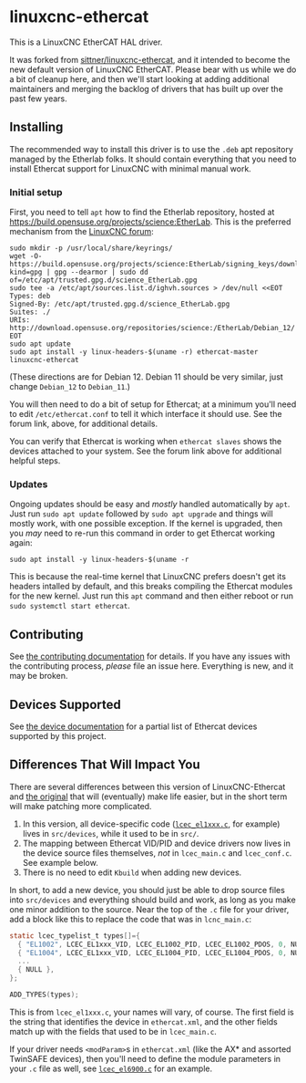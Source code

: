 # linuxcnc-ethercat

This is a LinuxCNC EtherCAT HAL driver.

It was forked from
[sittner/linuxcnc-ethercat](https://github.com/sittner/linuxcnc-ethercat),
and it intended to become the new default version of LinuxCNC
EtherCAT.  Please bear with us while we do a bit of cleanup here, and
then we'll start looking at adding additional maintainers and merging
the backlog of drivers that has built up over the past few years.

## Installing

The recommended way to install this driver is to use the `.deb` apt
repository managed by the Etherlab folks.  It should contain
everything that you need to install Ethercat support for LinuxCNC with
minimal manual work.

### Initial setup

First, you need to tell `apt` how to find the Etherlab repository,
hosted at https://build.opensuse.org/projects/science:EtherLab.  This
is the preferred mechanism from the [LinuxCNC
forum](https://forum.linuxcnc.org/ethercat/45336-ethercat-installation-from-repositories-how-to-step-by-step):


```
sudo mkdir -p /usr/local/share/keyrings/
wget -O- https://build.opensuse.org/projects/science:EtherLab/signing_keys/download?kind=gpg | gpg --dearmor | sudo dd of=/etc/apt/trusted.gpg.d/science_EtherLab.gpg
sudo tee -a /etc/apt/sources.list.d/ighvh.sources > /dev/null <<EOT
Types: deb
Signed-By: /etc/apt/trusted.gpg.d/science_EtherLab.gpg
Suites: ./
URIs: http://download.opensuse.org/repositories/science:/EtherLab/Debian_12/
EOT
sudo apt update
sudo apt install -y linux-headers-$(uname -r) ethercat-master linuxcnc-ethercat
```

(These directions are for Debian 12.  Debian 11 should be very similar,
just change `Debian_12` to `Debian_11`.)

You will then need to do a bit of setup for Ethercat; at a minimum
you'll need to edit `/etc/ethercat.conf` to tell it which interface it
should use.  See the forum link, above, for additional details.

You can verify that Ethercat is working when `ethercat slaves` shows
the devices attached to your system.  See the forum link above for
additional helpful steps.

### Updates

Ongoing updates should be easy and *mostly* handled automatically by
`apt`.  Just run `sudo apt update` followed by `sudo apt upgrade` and
things will mostly work, with one possible exception.  If the kernel
is upgraded, then you *may* need to re-run this command in order to
get Ethercat working again:

```
sudo apt install -y linux-headers-$(uname -r
```

This is because the real-time kernel that LinuxCNC prefers doesn't get
its headers intalled by default, and this breaks compiling the
Ethercat modules for the new kernel.  Just run this `apt` command and
then either reboot or run `sudo systemctl start ethercat`.

## Contributing

See [the contributing documentation](CONTRIBUTING.md) for details.  If
you have any issues with the contributing process, *please* file an
issue here.  Everything is new, and it may be broken.


## Devices Supported

See [the device documentation](documentation/DEVICES.md) for a partial
list of Ethercat devices supported by this project.


## Differences That Will Impact You

There are several differences between this version of
LinuxCNC-Ethercat and [the
original](https://github.com/sittner/linuxcnc-ethercat) that will
(eventually) make life easier, but in the short term will make
patching more complicated.

1. In this version, all device-specific code
([`lcec_el1xxx.c`](src/devices/lcec_el1xxx.c), for example) lives in
`src/devices`, while it used to be in `src/`.
2. The mapping between Ethercat VID/PID and device drivers now lives
   in the device source files themselves, *not* in `lcec_main.c` and
   `lcec_conf.c`.  See example below.
3. There is no need to edit `Kbuild` when adding new devices.

In short, to add a new device, you should just be able to drop source
files into `src/devices` and everything should build and work, as long
as you make one minor addition to the source.  Near the top of the
`.c` file for your driver, add a block like this to replace the code
that was in `lcnc_main.c`:

```c
static lcec_typelist_t types[]={
  { "EL1002", LCEC_EL1xxx_VID, LCEC_EL1002_PID, LCEC_EL1002_PDOS, 0, NULL, lcec_el1xxx_init},
  { "EL1004", LCEC_EL1xxx_VID, LCEC_EL1004_PID, LCEC_EL1004_PDOS, 0, NULL, lcec_el1xxx_init},
  ...
  { NULL },
};

ADD_TYPES(types);
```

This is from `lcec_el1xxx.c`, your names will vary, of course.  The
first field is the string that identifies the device in
`ethercat.xml`, and the other fields match up with the fields that
used to be in `lcec_main.c`.

If your driver needs `<modParam>`s in `ethercat.xml` (like the AX* and
assorted TwinSAFE devices), then you'll need to define the module
parameters in your `.c` file as well, see
[`lcec_el6900.c`](src/devices/lcec_el6900.c) for an example.
